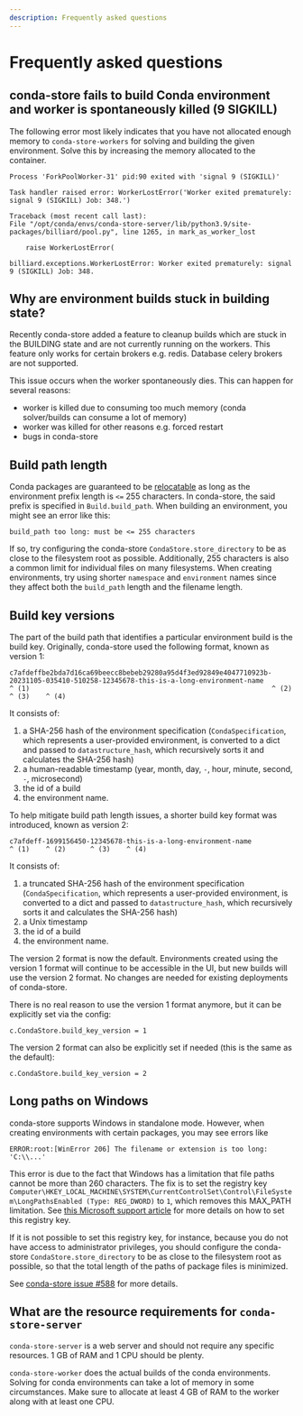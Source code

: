 ```yaml
---
description: Frequently asked questions
---
```


# Frequently asked questions

## conda-store fails to build Conda environment and worker is spontaneously killed (9 SIGKILL)

The following error most likely indicates that you have not allocated
enough memory to `conda-store-workers` for solving and building the
given environment. Solve this by increasing the memory allocated to
the container.

```shell
Process 'ForkPoolWorker-31' pid:90 exited with 'signal 9 (SIGKILL)'

Task handler raised error: WorkerLostError('Worker exited prematurely: signal 9 (SIGKILL) Job: 348.')

Traceback (most recent call last):
File "/opt/conda/envs/conda-store-server/lib/python3.9/site-packages/billiard/pool.py", line 1265, in mark_as_worker_lost

    raise WorkerLostError(

billiard.exceptions.WorkerLostError: Worker exited prematurely: signal 9 (SIGKILL) Job: 348.
```

## Why are environment builds stuck in building state?

Recently conda-store added a feature to cleanup builds which are stuck
in the BUILDING state and are not currently running on the
workers. This feature only works for certain brokers
e.g. redis. Database celery brokers are not supported.

This issue occurs when the worker spontaneously dies. This can happen
for several reasons:

- worker is killed due to consuming too much memory (conda solver/builds can consume a lot of memory)
- worker was killed for other reasons e.g. forced restart
- bugs in conda-store

## Build path length

Conda packages are guaranteed to be [relocatable][relocatable] as long as the environment
prefix length is `<=` 255 characters. In conda-store, the said prefix is specified
in `Build.build_path`. When building an environment, you might see an error like
this:

```shell
build_path too long: must be <= 255 characters
```

If so, try configuring the conda-store `CondaStore.store_directory` to be as
close to the filesystem root as possible. Additionally, 255 characters is also a
common limit for individual files on many filesystems. When creating
environments, try using shorter `namespace` and `environment` names since they
affect both the `build_path` length and the filename length.

[relocatable]: https://docs.conda.io/projects/conda-build/en/latest/resources/make-relocatable.html

## Build key versions

The part of the build path that identifies a particular environment build is the
build key. Originally, conda-store used the following format, known as version
1:

```shell
c7afdeffbe2bda7d16ca69beecc8bebeb29280a95d4f3ed92849e4047710923b-20231105-035410-510258-12345678-this-is-a-long-environment-name
^ (1)                                                            ^ (2)                  ^ (3)    ^ (4)
```

It consists of:
1. a SHA-256 hash of the environment specification
   (`CondaSpecification`, which represents a user-provided environment, is
   converted to a dict and passed to `datastructure_hash`, which recursively sorts
   it and calculates the SHA-256 hash)
2. a human-readable timestamp (year, month, day, `-`, hour, minute, second, `-`, microsecond)
3. the id of a build
4. the environment name.

To help mitigate build path length issues, a shorter build key format was
introduced, known as version 2:

```
c7afdeff-1699156450-12345678-this-is-a-long-environment-name
^ (1)    ^ (2)      ^ (3)    ^ (4)
```

It consists of:
1. a truncated SHA-256 hash of the environment specification
   (`CondaSpecification`, which represents a user-provided environment, is
   converted to a dict and passed to `datastructure_hash`, which recursively sorts
   it and calculates the SHA-256 hash)
2. a Unix timestamp
3. the id of a build
4. the environment name.

The version 2 format is now the default. Environments created using the version
1 format will continue to be accessible in the UI, but new builds will use the
version 2 format. No changes are needed for existing deployments of conda-store.

There is no real reason to use the version 1 format anymore, but it can be
explicitly set via the config:

```shell
c.CondaStore.build_key_version = 1
```

The version 2 format can also be explicitly set if needed (this is the same as
the default):

```shell
c.CondaStore.build_key_version = 2
```

## Long paths on Windows

conda-store supports Windows in standalone mode. However, when creating
environments with certain packages, you may see errors like

```shell
ERROR:root:[WinError 206] The filename or extension is too long: 'C:\\...'
```

This error is due to the fact that Windows has a limitation that file paths
cannot be more than 260 characters. The fix is to set the registry key
`Computer\HKEY_LOCAL_MACHINE\SYSTEM\CurrentControlSet\Control\FileSystem\LongPathsEnabled
(Type: REG_DWORD)` to `1`, which removes this MAX_PATH limitation. See [this
Microsoft support
article](https://learn.microsoft.com/en-us/windows/win32/fileio/maximum-file-path-limitation)
for more details on how to set this registry key.

If it is not possible to set this registry key, for instance, because you do
not have access to administrator privileges, you should configure the
conda-store `CondaStore.store_directory` to be as close to the filesystem root
as possible, so that the total length of the paths of package files is
minimized.

See [conda-store issue
#588](https://github.com/conda-incubator/conda-store/issues/588) for more
details.

## What are the resource requirements for `conda-store-server`

`conda-store-server` is a web server and should not require any specific resources.
1 GB of RAM and 1 CPU should be plenty.

`conda-store-worker` does the actual builds of the conda environments.
Solving for conda environments can take a lot of memory in some circumstances.
Make sure to allocate at least 4 GB of RAM to the worker along with at least one CPU.
